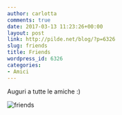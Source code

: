 ```yaml
---
author: carlotta
comments: true
date: 2017-03-13 11:23:26+00:00
layout: post
link: http://pilde.net/blog/?p=6326
slug: friends
title: Friends
wordpress_id: 6326
categories:
- Amici
---
```


Auguri a tutte le amiche :)

![friends](http://pilde.net/blog/wp-content/uploads/2017/05/friends.jpg)
